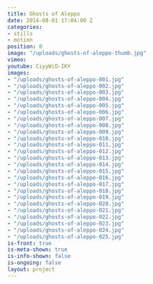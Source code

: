 ```yaml
---
title: Ghosts of Aleppo
date: 2014-08-01 17:04:00 Z
categories:
- stills
- motion
position: 0
image: "/uploads/ghosts-of-aleppo-thumb.jpg"
vimeo: 
youtube: CiyyWiO-IKY
images:
- "/uploads/ghosts-of-aleppo-001.jpg"
- "/uploads/ghosts-of-aleppo-002.jpg"
- "/uploads/ghosts-of-aleppo-003.jpg"
- "/uploads/ghosts-of-aleppo-004.jpg"
- "/uploads/ghosts-of-aleppo-005.jpg"
- "/uploads/ghosts-of-aleppo-006.jpg"
- "/uploads/ghosts-of-aleppo-007.jpg"
- "/uploads/ghosts-of-aleppo-008.jpg"
- "/uploads/ghosts-of-aleppo-009.jpg"
- "/uploads/ghosts-of-aleppo-010.jpg"
- "/uploads/ghosts-of-aleppo-011.jpg"
- "/uploads/ghosts-of-aleppo-012.jpg"
- "/uploads/ghosts-of-aleppo-013.jpg"
- "/uploads/ghosts-of-aleppo-014.jpg"
- "/uploads/ghosts-of-aleppo-015.jpg"
- "/uploads/ghosts-of-aleppo-016.jpg"
- "/uploads/ghosts-of-aleppo-017.jpg"
- "/uploads/ghosts-of-aleppo-018.jpg"
- "/uploads/ghosts-of-aleppo-019.jpg"
- "/uploads/ghosts-of-aleppo-020.jpg"
- "/uploads/ghosts-of-aleppo-021.jpg"
- "/uploads/ghosts-of-aleppo-022.jpg"
- "/uploads/ghosts-of-aleppo-023.jpg"
- "/uploads/ghosts-of-aleppo-024.jpg"
- "/uploads/ghosts-of-aleppo-025.jpg"
is-front: true
is-meta-shown: true
is-info-shown: false
is-ongoing: false
layout: project
---
```


